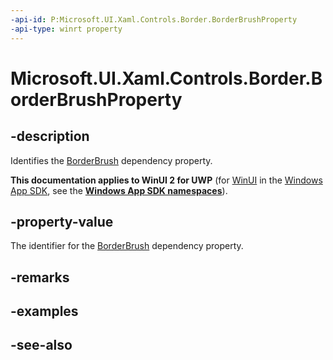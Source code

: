 ```yaml
---
-api-id: P:Microsoft.UI.Xaml.Controls.Border.BorderBrushProperty
-api-type: winrt property
---
```


<!-- Property syntax
public Windows.UI.Xaml.DependencyProperty BorderBrushProperty { get; }
-->

# Microsoft.UI.Xaml.Controls.Border.BorderBrushProperty

## -description
Identifies the [BorderBrush](border_borderbrush.md) dependency property.

**This documentation applies to WinUI 2 for UWP** (for [WinUI](/windows/apps/winui/winui3/) in the [Windows App SDK](/windows/apps/windows-app-sdk/), see the **[Windows App SDK namespaces](/windows/windows-app-sdk/api/winrt/)**).

## -property-value
The identifier for the [BorderBrush](border_borderbrush.md) dependency property.

## -remarks

## -examples

## -see-also
